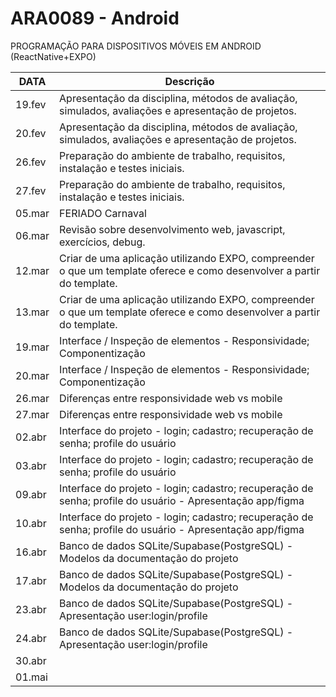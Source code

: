 # ARA0089 - Android
PROGRAMAÇÃO PARA DISPOSITIVOS MÓVEIS EM ANDROID
(ReactNative+EXPO)


|  DATA  | Descrição
|--------|--------
| 19.fev | Apresentação da disciplina, métodos de avaliação, simulados, avaliações e apresentação de projetos.
| 20.fev | Apresentação da disciplina, métodos de avaliação, simulados, avaliações e apresentação de projetos.
| 26.fev | Preparação do ambiente de trabalho, requisitos, instalação e testes iniciais.
| 27.fev | Preparação do ambiente de trabalho, requisitos, instalação e testes iniciais.
| 05.mar | FERIADO Carnaval
| 06.mar | Revisão sobre desenvolvimento web, javascript, exercícios, debug.
| 12.mar | Criar de uma aplicação utilizando EXPO, compreender o que um template oferece e como desenvolver a partir do template.
| 13.mar | Criar de uma aplicação utilizando EXPO, compreender o que um template oferece e como desenvolver a partir do template.
| 19.mar | Interface / Inspeção de elementos - Responsividade; Componentização
| 20.mar | Interface / Inspeção de elementos - Responsividade; Componentização
| 26.mar | Diferenças entre responsividade web vs mobile
| 27.mar | Diferenças entre responsividade web vs mobile
| 02.abr | Interface do projeto - login; cadastro; recuperação de senha; profile do usuário
| 03.abr | Interface do projeto - login; cadastro; recuperação de senha; profile do usuário
| 09.abr | Interface do projeto - login; cadastro; recuperação de senha; profile do usuário - Apresentação app/figma
| 10.abr | Interface do projeto - login; cadastro; recuperação de senha; profile do usuário - Apresentação app/figma
| 16.abr | Banco de dados SQLite/Supabase(PostgreSQL) - Modelos da documentação do projeto
| 17.abr | Banco de dados SQLite/Supabase(PostgreSQL) - Modelos da documentação do projeto
| 23.abr | Banco de dados SQLite/Supabase(PostgreSQL) - Apresentação user:login/profile
| 24.abr | Banco de dados SQLite/Supabase(PostgreSQL) - Apresentação user:login/profile
| 30.abr |
| 01.mai |
